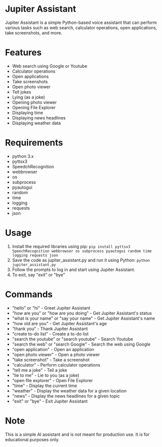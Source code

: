 # Jupiter Assistant
Jupiter Assistant is a simple Python-based voice assistant that can perform various tasks such as web search, calculator operations, open applications, take screenshots, and more.

# Features
- Web search using Google or Youtube
- Calculator operations
- Open applications
- Take screenshots
- Open photo viewer
- Tell jokes
- Lying (as a joke)
- Opening photo viewer
- Opening File Explorer
- Displaying time
- Displaying news headlines
- Displaying weather data
# Requirements
- python 3.x
- pyttsx3
- SpeedchRecognition
- webbrowser
- os
- subprocess
- pyautogui
- random
- time
- logging
- requests
- json
# Usage
1. Install the required libraries using pip:
   `pip install pyttsx3 SpeechRecognition webbrowser os subprocess pyautogui random time logging requests json`
2. Save the code as jupiter_assistant.py and run it using Python:
   `python jupiter_assistant.py`
3. Follow the prompts to log in and start using Jupiter Assistant.
4. To exit, say "exit" or "bye"
# Commands
- "hello" or "hi" - Greet Jupiter Assistant
- "how are you" or "how are you doing" - Get Jupiter Assistant's status
- "what is your name" or "say your name" - Get Jupiter Assistant's name
- "how old are you" - Get Jupiter Assistant's age
- "thank you" - Thank Jupiter Assistant
- "create to-do list" - Create a to-do list
- "search the youtube" or "search youtube" - Search Youtube
- "search the web" or "search Google" - Search the web using Google
- "open application" - Open an application
- "open photo viewer" - Open a photo viewer
- "take screenshot" - Take a screenshot
- "calculator" - Perform calculator operations
- "tell me a joke" - Tell a joke
- "lie to me" - Lie to you (as a joke)
- "open file explorer" - Open File Explorer
- "time" - Display the current time
- "weather" - Display the weather data for a given location
- "news" - Display the news headlines for a given topic
- "exit" or "bye" - Exit Jupiter Assistant
# Note
This is a simple AI assistant and is not meant for production use. It is for educational purposes only.


